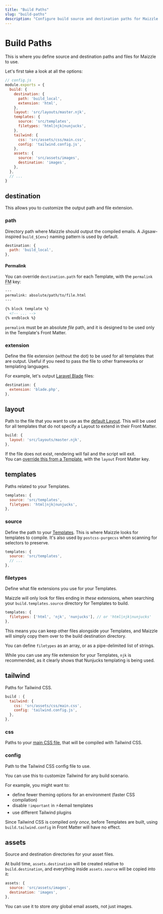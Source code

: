 ```yaml
---
title: "Build Paths"
slug: "build-paths"
description: "Configure build source and destination paths for Maizzle to process and output your email templates"
---
```


# Build Paths

This is where you define source and destination paths and files for Maizzle to use.

Let's first take a look at all the options:

```js
// config.js
module.exports = {
  build: {
    destination: {
      path: 'build_local',
      extension: 'html',
    },
    layout: 'src/layouts/master.njk',
    templates: {
      source: 'src/templates',
      filetypes: 'html|njk|nunjucks',
    },
    tailwind: {
      css: 'src/assets/css/main.css',
      config: 'tailwind.config.js',
    },
    assets: {
      source: 'src/assets/images',
      destination: 'images',
    },
  },
  // ...
}
```

## destination

This allows you to customize the output path and file extension.

### path

Directory path where Maizzle should output the compiled emails. A Jigsaw-inspired `build_${env}` naming pattern is used by default.

```js
destination: {
  path: 'build_local',
},
```

#### Permalink

You can override `destination.path` for each Template, with the `permalink` <abbr title="Front Matter">FM</abbr> key:

```handlebars
---
permalink: absolute/path/to/file.html
---

{% block template %}
  <!-- ... -->
{% endblock %}
```

<div class="bg-gray-100 border-l-4 border-gradient-b-orange-dark p-4 mb-4 text-md" role="alert">
  <div class="text-gray-600">
    <code class="shiki-inline">permalink</code> must be an absolute <em>file</em> path, and it is designed to be used only in the Template's Front Matter.
  </div>
</div>

### extension

Define the file extension (without the dot) to be used for all templates that are output. Useful if you need to pass the file to other frameworks or templating languages.

For example, let's output [Laravel Blade](https://laravel.com/docs/5.8/blade) files:

```js
destination: {
  extension: 'blade.php',
},
```

## layout

Path to the file that you want to use as the [default Layout](/docs/templates/#default-layout). 
This will be used for all templates that do not specify a Layout to extend in their Front Matter.

```js
build: {
  layout: 'src/layouts/master.njk',
},
```

<div class="bg-gray-100 border-l-4 border-gradient-b-orange-dark p-4 mb-4 text-md" role="alert">
  <div class="text-gray-600">If the file does not exist, rendering will fail and the script will exit.</div>
</div>

<div class="bg-gray-100 border-l-4 border-gradient-b-ocean-light p-4 mb-4 text-md" role="alert">
  <div class="text-gray-600">You can <a href="/docs/templates/#extending-layouts">override this from a Template</a>, with the <code class="shiki-inline">layout</code> Front Matter key.</div>
</div>

## templates

Paths related to your Templates.

```js
templates: {
  source: 'src/templates',
  filetypes: 'html|njk|nunjucks',
},
```

### source

Define the path to your [Templates](/docs/templates/). This is where Maizzle looks for templates to compile. It's also used by `postcss-purgecss` when scanning for selectors to preserve.

```js
templates: {
  source: 'src/templates',
  // ...
},
```

### filetypes

Define what file extensions you use for your Templates. 

Maizzle will only look for files ending in _these_ extensions, when searching your `build.templates.source` directory for Templates to build.

```js
templates: {
  filetypes: ['html', 'njk', 'nunjucks'], // or 'html|njk|nunjucks'
},
```

This means you can keep other files alongside your Templates, and Maizzle will simply copy them over to the build destination directory.

You can define `filetypes` as an array, or as a pipe-delimited list of strings.

<div class="bg-gray-100 border-l-4 border-gradient-b-ocean-light p-4 mb-4 text-md" role="alert">
  <div class="text-gray-600">While you can use any file extension for your Templates, <code class="shiki-inline">njk</code> is recommended, as it clearly shows that Nunjucks templating is being used.</div>
</div>


## tailwind

Paths for Tailwind CSS.

```js
build : {
  tailwind: {
    css: 'src/assets/css/main.css',
    config: 'tailwind.config.js',
  },
},
```

### css

Paths to your [main CSS file](/docs/tailwindcss/#maincss), that will be compiled with Tailwind CSS.

### config

Path to the Tailwind CSS config file to use.

You can use this to customize Tailwind for any build scenario.

For example, you might want to:

- define fewer theming options for an environment (faster CSS compilation)
- disable `!important` in ⚡4email templates
- use different Tailwind plugins

<div class="bg-gray-100 border-l-4 border-gradient-b-orange-dark p-4 mb-4 text-md" role="alert">
  <div class="text-gray-600">Since Tailwind CSS is compiled <em>only once</em>, before Templates are built, using <code class="shiki-inline">build.tailwind.config</code> in Front Matter will have no effect.</div>
</div>

## assets

Source and destination directories for your asset files.

At build time, `assets.destination` will be created relative to `build.destination`, and everything inside `assets.source` will be copied into it:

```js
assets: {
  source: 'src/assets/images',
  destination: 'images',
},
```

You can use it to store _any_ global email assets, not just images.

